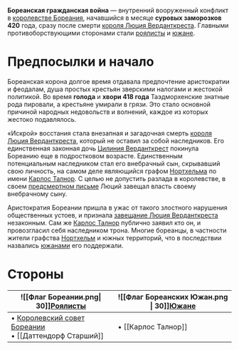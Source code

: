**Бореанская гражданская война** — внутренний вооруженный конфликт в [королевстве Бореания](Бореания), начавшийся в месяце **суровых заморозков** **420** года, сразу после смерти [короля Люция Верданткреста](Люций%20Верданткрест). Главными противоборствующими сторонами стали [роялисты](Бореанские%20роялисты.md) и [южане](Бореанские%20южане).
# Предпосылки и начало
Бореанская корона долгое время отдавала предпочтение аристократии и феодалам, душа простых крестьян зверскими налогами и жестокой политикой. Во время **голода** и **хвори 418 года** Таэдморхенские знатные рода пировали, а крестьяне умирали в грязи. Это стало основной причиной народных недовольств и волнений, каждое из которых жестоко подавлялось.

«Искрой» восстания стала внезапная и загадочная смерть [короля Люция Верданткреста](Люций%20Верданткрест), который не оставил за собой наследников. Его единственная законная дочь [Цилиния Верданткрест](Цилиния%20Верданткрест.md) покинула Бореанию еще в подростковом возрасте. Единственным потенциальным наследником стал его внебрачный сын, скрывавший свою личность, на самом деле являющийся графом [Нортхельма](Нортхельм) по имени [Карлос Талнор](Карлос%20Талнор). С целью не допустить разлада в королевстве, в своем [предсмертном письме](Предсмертное%20письмо%20Люция%20Верданткреста.md) Люций завещал власть своему внебрачному сыну.

Аристократия Бореании пришла в ужас от такого злостного нарушения общественных устоев, и признала [завещание Люция Верданткреста](Предсмертное%20письмо%20Люция%20Верданткреста.md) незаконным. Сам же [Карлос Талнор](Карлос%20Талнор) публично заявил кто он, и провозгласил себя наследником трона. Многие бореанцы, в частности жители графства [Нортхельм](Нортхельм) и южных территорий, что в последствии назвались [южанами](Бореанские%20Южане) его поддержали. 
# Стороны

| ![[Флаг Бореании.png\| 30]][Роялисты](Бореанские%20роялисты)                                   | ![[Флаг Бореанских Южан.png \| 30]][Южане](Бореанские%20южане) |
| ---------------------------------------------------------------------------------------------- | -------------------------------------------------------------- |
| • [Королевский совет Бореании](Бореания#Политическое%20устройство)<br>• [[Даттендорф Старший]] | • [[Карлос Талнор]]                                            |
